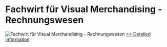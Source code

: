 # Fachwirt für Visual Merchandising - Rechnungswesen
![Fachwirt für Visual Merchandising - Rechnungswesen](https://mycommerce.akamaized.net/api/pimages/P300583381/BIG/300583381.JPG)
[>> Detailed information](https://secure.shareit.com/shareit/product.html?productid=300583381&affiliateid=200057808)